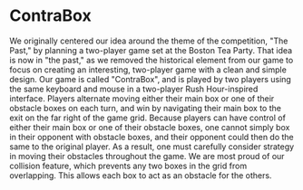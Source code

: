 # ContraBox
We originally centered our idea around the theme of the competition, "The Past," by planning a two-player game set at the Boston Tea Party. That idea is now in "the past," as we removed the historical element from our game to focus on creating an interesting, two-player game with a clean and simple design. Our game is called "ContraBox", and is played by two players using the same keyboard and mouse in a two-player Rush Hour-inspired interface. Players alternate moving either their main box or one of their obstacle boxes on each turn, and win by navigating their main box to the exit on the far right of the game grid. Because players can have control of either their main box or one of their obstacle boxes, one cannot simply box in their opponent with obstacle boxes, and their opponent could then do the same to the original player. As a result, one must carefully consider strategy in moving their obstacles throughout the game. We are most proud of our collision feature, which prevents any two boxes in the grid from overlapping. This allows each box to act as an obstacle for the others.
